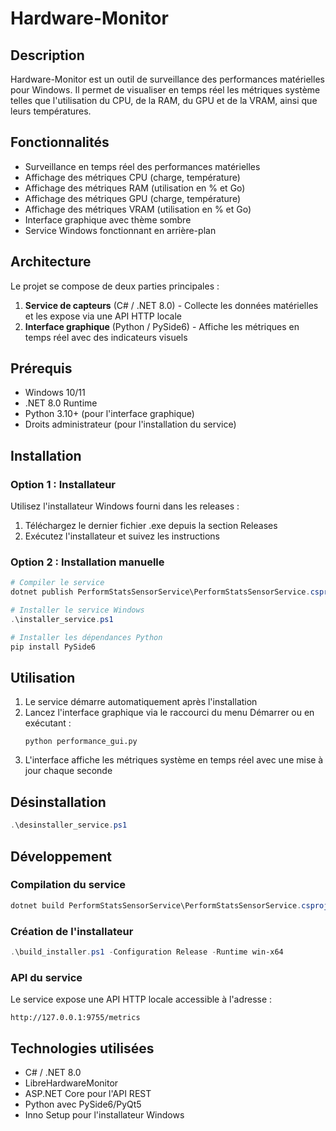 # Hardware-Monitor

## Description
Hardware-Monitor est un outil de surveillance des performances matérielles pour Windows. Il permet de visualiser en temps réel les métriques système telles que l'utilisation du CPU, de la RAM, du GPU et de la VRAM, ainsi que leurs températures.

## Fonctionnalités
- Surveillance en temps réel des performances matérielles
- Affichage des métriques CPU (charge, température)
- Affichage des métriques RAM (utilisation en % et Go)
- Affichage des métriques GPU (charge, température)
- Affichage des métriques VRAM (utilisation en % et Go)
- Interface graphique avec thème sombre
- Service Windows fonctionnant en arrière-plan

## Architecture
Le projet se compose de deux parties principales :
1. **Service de capteurs** (C# / .NET 8.0) - Collecte les données matérielles et les expose via une API HTTP locale
2. **Interface graphique** (Python / PySide6) - Affiche les métriques en temps réel avec des indicateurs visuels

## Prérequis
- Windows 10/11
- .NET 8.0 Runtime
- Python 3.10+ (pour l'interface graphique)
- Droits administrateur (pour l'installation du service)

## Installation

### Option 1 : Installateur
Utilisez l'installateur Windows fourni dans les releases :
1. Téléchargez le dernier fichier .exe depuis la section Releases
2. Exécutez l'installateur et suivez les instructions

### Option 2 : Installation manuelle
```powershell
# Compiler le service
dotnet publish PerformStatsSensorService\PerformStatsSensorService.csproj -c Release -r win-x64 --self-contained true

# Installer le service Windows
.\installer_service.ps1

# Installer les dépendances Python
pip install PySide6
```

## Utilisation
1. Le service démarre automatiquement après l'installation
2. Lancez l'interface graphique via le raccourci du menu Démarrer ou en exécutant :
   ```
   python performance_gui.py
   ```
3. L'interface affiche les métriques système en temps réel avec une mise à jour chaque seconde

## Désinstallation
```powershell
.\desinstaller_service.ps1
```

## Développement

### Compilation du service
```powershell
dotnet build PerformStatsSensorService\PerformStatsSensorService.csproj
```

### Création de l'installateur
```powershell
.\build_installer.ps1 -Configuration Release -Runtime win-x64
```

### API du service
Le service expose une API HTTP locale accessible à l'adresse :
```
http://127.0.0.1:9755/metrics
```

## Technologies utilisées
- C# / .NET 8.0
- LibreHardwareMonitor
- ASP.NET Core pour l'API REST
- Python avec PySide6/PyQt5
- Inno Setup pour l'installateur Windows
